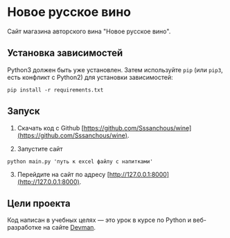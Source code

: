   # Новое русское вино

Сайт магазина авторского вина "Новое русское вино".


## Установка зависимостей
Python3 должен быть уже установлен. 
Затем используйте `pip` (или `pip3`, есть конфликт с Python2) для установки зависимостей:
```
pip install -r requirements.txt
```

## Запуск
1. Cкачать код с Github
[https://github.com/Sssanchous/wine](https://github.com/Sssanchous/wine).

3. Запустите сайт
```
python main.py 'путь к exсel файлу с напитками'
```

3. Перейдите на сайт по адресу
[http://127.0.0.1:8000](http://127.0.0.1:8000).


## Цели проекта

Код написан в учебных целях — это урок в курсе по Python и веб-разработке на сайте [Devman](https://dvmn.org).
